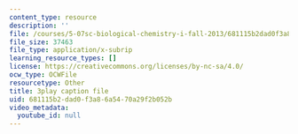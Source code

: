 ```yaml
---
content_type: resource
description: ''
file: /courses/5-07sc-biological-chemistry-i-fall-2013/681115b2dad0f3a86a5470a29f2b052b_tFEBiKPv1e8.srt
file_size: 37463
file_type: application/x-subrip
learning_resource_types: []
license: https://creativecommons.org/licenses/by-nc-sa/4.0/
ocw_type: OCWFile
resourcetype: Other
title: 3play caption file
uid: 681115b2-dad0-f3a8-6a54-70a29f2b052b
video_metadata:
  youtube_id: null
---
```


